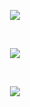<p align="center"><a href="https://github.com/anuraghazra/github-readme-stats"><img src="https://github-readme-stats-j0w03l.vercel.app//api?username=J0w03L&count_private=true&show_icons=true&custom_title=J0w03L%27s%20Yearly%20GitHub%20Stats&theme=radical" /></a></p><br><p align="center"><a href="https://github.com/anuraghazra/github-readme-stats"><img src="https://github-readme-stats-j0w03l.vercel.app/api?username=J0w03L&count_private=true&show_icons=true&include_all_commits=true&custom_title=J0w03L%27s%20Overall%20GitHub%20Stats&theme=radical" /></a></p><br><p align="center"><a href="https://github.com/anuraghazra/github-readme-stats"><img src="https://github-readme-stats-j0w03l.vercel.app/api/top-langs/?username=J0w03L&langs_count=10&layout=compact&theme=radical" /></a></p>
 
